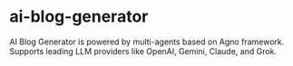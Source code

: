 # ai-blog-generator
AI Blog Generator is powered by multi-agents based on Agno framework. Supports leading LLM providers like OpenAI, Gemini, Claude, and Grok.
